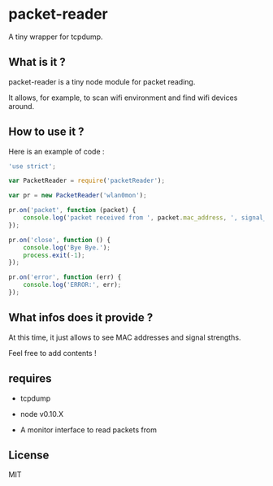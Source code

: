 # packet-reader

A tiny wrapper for tcpdump.


## What is it ?

packet-reader is a tiny node module for packet reading.

It allows, for example, to scan wifi environment and find wifi devices around.


## How to use it ?

Here is an example of code :

```js
'use strict';

var PacketReader = require('packetReader');

var pr = new PacketReader('wlan0mon');

pr.on('packet', function (packet) {
    console.log('packet received from ', packet.mac_address, ', signal_strength :', packet.signal_strength);
});

pr.on('close', function () {
    console.log('Bye Bye.');
    process.exit(-1);
});

pr.on('error', function (err) {
    console.log('ERROR:', err);
});
```

## What infos does it provide ?

At this time, it just allows to see MAC addresses and signal strengths.

Feel free to add contents !


## requires

* tcpdump

* node v0.10.X

* A monitor interface to read packets from


## License

MIT